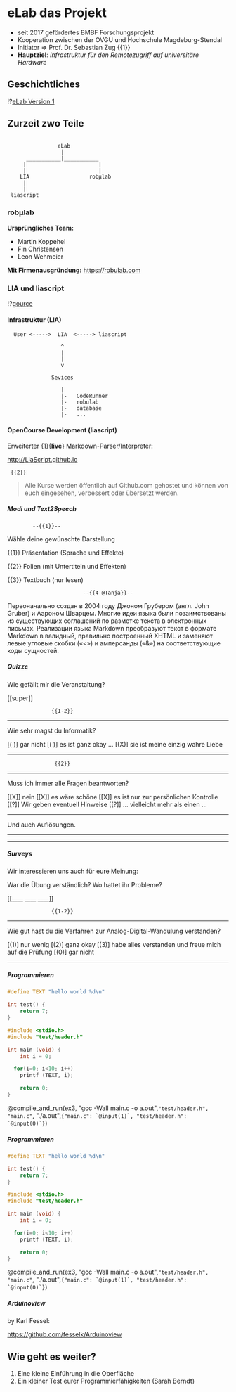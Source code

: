 <!--
author:   André Dietrich

email:    andre.dietrich@ovgu.de

version:  0.0.1

language: de

narrator: Deutsch Female

comment:  Just a simple template for the eLab - CodeRunner api ...

script: https://cdnjs.cloudflare.com/ajax/libs/processing.js/1.6.6/processing.js


@compile_and_run
<script>
events.register("@0", e => {
		if (!e.exit)
    		send.lia("output", e.stdout);
		else
    		send.lia("eval",  "LIA: stop");
});

send.handle("input", (e) => {send.service("@0",  {input: e})});
send.handle("stop",  (e) => {send.service("@0",  {stop: ""})});


send.service("@0", {start: "CodeRunner", settings: null})
.receive("ok", e => {
		send.lia("output", e.message);

		send.service("@0", {files: @4})
		.receive("ok", e => {
				send.lia("output", e.message);

				send.service("@0",  {compile: @1, order: [@2]})
				.receive("ok", e => {
						send.lia("log", e.message, e.details, true);

						send.service("@0",  {execute: @3})
						.receive("ok", e => {
								send.lia("output", e.message);
								send.lia("eval", "LIA: terminal", [], false);
						})
						.receive("error", e => { send.lia("log", e.message, e.details, false); send.lia("eval", "LIA: stop"); });
				})
				.receive("error", e => { send.lia("log", e.message, e.details, false); send.lia("eval", "LIA: stop"); });
		})
		.receive("error", e => { send.lia("output", e.message); send.lia("eval", "LIA: stop"); });
})
.receive("error", e => { send.lia("output", e.message); send.lia("eval", "LIA: stop"); });

"LIA: wait";
</script>
@end




-->

# eLab das Projekt


* seit 2017 gefördertes BMBF Forschungsprojekt
* Kooperation zwischen der OVGU und Hochschule Magdeburg-Stendal
* Initiator => Prof. Dr. Sebastian Zug
{{1}}
* **Hauptziel**: _Infrastruktur für den Remotezugriff auf universitäre Hardware_


## Geschichtliches

!?[eLab Version 1](https://www.youtube.com/embed/bICfKRyKTwE)<!-- style="width:800px; height: 440px;"-->

## Zurzeit zwo Teile

```

                eLab
                 |
      ___________|___________
     |                       |
     |                       |
    LIA                   robµlab
     |
     |
 liascript

```

### robµlab

**Ursprüngliches Team:**
* Martin Koppehel
* Fin Christensen
* Leon Wehmeier

**Mit Firmenausgründung:** https://robulab.com

### LIA und liascript

!?[gource](https://www.youtube.com/embed/BDMGNLqc64o)<!-- style="width:800px; height: 440px;"-->

#### Infrastruktur (LIA)

```
  User <----->  LIA  <-----> liascript

                 ^  
                 |
                 |
                 v

              Sevices

                 |
                 |-   CodeRunner
                 |-   robulab
                 |-   database
                 |-   ...

```

#### OpenCourse Development (liascript)

Erweiterter {1}{**live**} Markdown-Parser/Interpreter:

http://LiaScript.github.io

     {{2}}
> Alle Kurse werden öffentlich auf Github.com gehostet und können von euch eingesehen, verbessert oder übersetzt werden.

##### Modi und Text2Speech
<!--
@Tanja: Russian Female
-->

            --{{1}}--
Wähle deine gewünschte Darstellung

{{1}} Präsentation (Sprache und Effekte)

{{2}} Folien (mit Untertiteln und Effekten)

{{3}} Textbuch (nur lesen)

                            --{{4 @Tanja}}--
Первоначально создан в 2004 году Джоном Грубером (англ. John Gruber) и Аароном
Шварцем. Многие идеи языка были позаимствованы из существующих соглашений по
разметке текста в электронных письмах. Реализации языка Markdown преобразуют
текст в формате Markdown в валидный, правильно построенный XHTML и заменяют
левые угловые скобки («<») и амперсанды («&») на соответствующие коды сущностей.

##### Quizze


Wie gefällt mir die Veranstaltung?

[[super]]

                  {{1-2}}
*******************************************
Wie sehr magst du Informatik?

[( )] gar nicht
[( )] es ist ganz okay ...
[(X)] sie ist meine einzig wahre Liebe
*******************************************


                   {{2}}
*******************************************
Muss ich immer alle Fragen beantworten?

[[X]] nein
[[X]] es wäre schöne
[[X]] es ist nur zur persönlichen Kontrolle
[[?]] Wir geben eventuell Hinweise
[[?]] ... vielleicht mehr als einen ...
**********************

Und auch Auflösungen.

**********************

********************************************

##### Surveys

Wir interessieren uns auch für eure Meinung:

War die Übung verständlich? Wo hattet ihr Probleme?

[[____ ____ ____]]


                  {{1-2}}
*******************************************
Wie gut hast du die Verfahren zur Analog-Digital-Wandulung verstanden?

[(1)] nur wenig
[(2)] ganz okay
[(3)] habe alles verstanden und freue mich auf die Prüfung
[(0)] gar nicht
*******************************************


##### Programmieren


``` cpp    -test/header.h
#define TEXT "hello world %d\n"

int test() {
	return 7;
}
```
``` cpp     main.c
#include <stdio.h>
#include "test/header.h"

int main (void) {
	int i = 0;

  for(i=0; i<10; i++)
  	printf (TEXT, i);

	return 0;
}
```
@compile_and_run(ex3, "gcc -Wall main.c -o a.out",`"test/header.h", "main.c"`, "./a.out",```{"main.c": `@input(1)`, "test/header.h": `@input(0)`}```)

##### Programmieren


``` cpp    -test/header.h
#define TEXT "hello world %d\n"

int test() {
	return 7;
}
```
``` cpp     main.c
#include <stdio.h>
#include "test/header.h"

int main (void) {
	int i = 0;

  for(i=0; i<10; i++)
  	printf (TEXT, i);

	return 0;
}
```
@compile_and_run(ex3, "gcc -Wall main.c -o a.out",`"test/header.h", "main.c"`, "./a.out",```{"main.c": `@input(1)`, "test/header.h": `@input(0)`}```)


##### Arduinoview

by Karl Fessel:

https://github.com/fesselk/Arduinoview

## Wie geht es weiter?

1. Eine kleine Einführung in die Oberfläche
2. Ein kleiner Test eurer Programmierfähigkeiten (Sarah Berndt)
